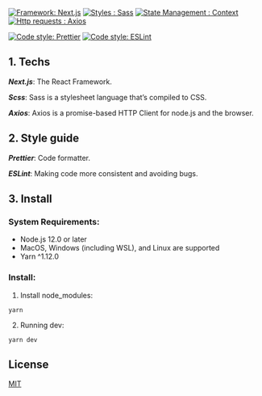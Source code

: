 [![Framework: Next.js](https://img.shields.io/badge/Framework-Next.js-ffffff?logo=next.js)](https://github.com/vercel/next.js/)
[![Styles : Sass](https://img.shields.io/badge/Styles-Sass-cf649a?logo=sass)](https://github.com/sass/sass)
[![State Management : Context](https://img.shields.io/badge/State_management-Context-61dafb?logo=react)](https://github.com/facebook/react)
[![Http requests : Axios](https://img.shields.io/badge/Http_requests-Axios-5a29e3?logo=axios)](https://github.com/facebook/react)

[![Code style: Prettier](https://img.shields.io/badge/Code_style-Prettier-ff69b4?logo=prettier)](https://github.com/prettier/prettier)
[![Code style: ESLint](https://img.shields.io/badge/Code_style-ESLint-4b32c3?logo=eslint)](https://github.com/eslint/eslint)

## 1. Techs

**_Next.js_**: The React Framework.

**_Scss_**: Sass is a stylesheet language that’s compiled to CSS.

**_Axios_**: Axios is a promise-based HTTP Client for node.js and the browser.

## 2. Style guide

**_Prettier_**: Code formatter.

**_ESLint_**: Making code more consistent and avoiding bugs.

## 3. Install

### System Requirements:

- Node.js 12.0 or later
- MacOS, Windows (including WSL), and Linux are supported
- Yarn ^1.12.0

### Install:

1. Install node_modules:

```
yarn
```

2. Running dev:

```
yarn dev
```

## License

[MIT](https://choosealicense.com/licenses/mit/)
